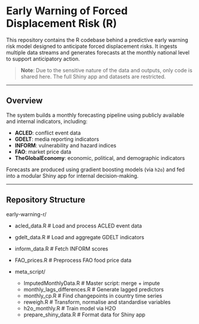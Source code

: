 # Early Warning of Forced Displacement Risk (R) 

This repository contains the R codebase behind a predictive early warning risk model designed to anticipate forced displacement risks. 
It ingests multiple data streams and generates forecasts at the monthly national level to support anticipatory action.

> **Note**: Due to the sensitive nature of the data and outputs, only code is shared here. The full Shiny app and datasets are restricted.

---

## Overview

The system builds a monthly forecasting pipeline using publicly available and internal indicators, including:

- **ACLED**: conflict event data
- **GDELT**: media reporting indicators
- **INFORM**: vulnerability and hazard indices
- **FAO**: market price data
- **TheGlobalEconomy**: economic, political, and demographic indicators 

Forecasts are produced using gradient boosting models (via `h2o`) and fed into a modular Shiny app for internal decision-making.

---

## Repository Structure
early-warning-r/
  - acled_data.R # Load and process ACLED event data
  - gdelt_data.R # Load and aggregate GDELT indicators
  - inform_data.R # Fetch INFORM scores
  - FAO_prices.R # Preprocess FAO food price data

  - meta_script/
      - ImputedMonthlyData.R # Master script: merge + impute
      - monthly_lags_differences.R # Generate lagged predictors
      - monthly_cp.R # Find changepoints in country time series
      - reweigh.R # Transform, normalise and standardise variables
      - h2o_monthly.R # Train model via H2O
      - prepare_shiny_data.R # Format data for Shiny app

